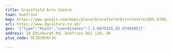 ```yaml
---
title: Gracefield Arts Centre
town: Dumfries
map: https://www.google.com/maps/place/Gracefield+Arts+Centre/@55.0740395,-3.6075325,15z/data=!4m2!3m1!1s0x0:0xc8e3243d5a0a1252?sa=X&ved=1t%3A2428&ictx=111
url: https://www.dgculture.co.uk/
geo: '{"type":"Point","coordinates":[-3.6075325,55.0740395]}'
address: 28 Edinburgh Rd, Dumfries DG1 1JQ, UK
plus_code: 9C7R39FR+JX

---
```


